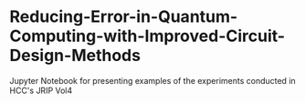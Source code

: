 # Reducing-Error-in-Quantum-Computing-with-Improved-Circuit-Design-Methods
Jupyter Notebook for presenting examples of the experiments conducted in HCC's JRIP Vol4
